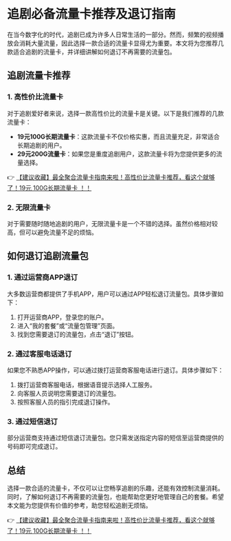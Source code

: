 # 追剧必备流量卡推荐及退订指南

在当今数字化的时代，追剧已成为许多人日常生活的一部分。然而，频繁的视频播放会消耗大量流量，因此选择一款合适的流量卡显得尤为重要。本文将为您推荐几款适合追剧的流量卡，并详细讲解如何退订不再需要的流量包。

## 追剧流量卡推荐

### 1. 高性价比流量卡
对于追剧爱好者来说，选择一款高性价比的流量卡是关键。以下是我们推荐的几款流量卡：

- **19元100G长期流量卡**：这款流量卡不仅价格实惠，而且流量充足，非常适合长期追剧的用户。
- **29元200G流量卡**：如果您是重度追剧用户，这款流量卡将为您提供更多的流量选择。

👉 [【建议收藏】最全聚合流量卡指南来啦！高性价比流量卡推荐，看这个就够了！19元 100G长期流量卡 ！！](https://bit.ly/Liuliangka)

### 2. 无限流量卡
对于需要随时随地追剧的用户，无限流量卡是一个不错的选择。虽然价格相对较高，但可以避免流量不足的烦恼。

## 如何退订追剧流量包

### 1. 通过运营商APP退订
大多数运营商都提供了手机APP，用户可以通过APP轻松退订流量包。具体步骤如下：

1. 打开运营商APP，登录您的账户。
2. 进入“我的套餐”或“流量包管理”页面。
3. 找到您需要退订的流量包，点击“退订”按钮。

### 2. 通过客服电话退订
如果您不熟悉APP操作，可以通过拨打运营商客服电话进行退订。具体步骤如下：

1. 拨打运营商客服电话，根据语音提示选择人工服务。
2. 向客服人员说明您需要退订的流量包。
3. 按照客服人员的指引完成退订操作。

### 3. 通过短信退订
部分运营商支持通过短信退订流量包。您只需发送指定内容的短信至运营商提供的号码即可完成退订。

## 总结

选择一款合适的流量卡，不仅可以让您畅享追剧的乐趣，还能有效控制流量消耗。同时，了解如何退订不再需要的流量包，也能帮助您更好地管理自己的套餐。希望本文能为您提供有价值的参考，助您轻松追剧无烦恼。

👉 [【建议收藏】最全聚合流量卡指南来啦！高性价比流量卡推荐，看这个就够了！19元 100G长期流量卡 ！！](https://bit.ly/Liuliangka)